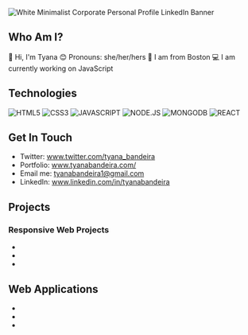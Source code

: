 ![White Minimalist Corporate Personal Profile LinkedIn Banner](https://user-images.githubusercontent.com/113194307/195203777-9f59b01f-5317-41c9-81ab-5235ae76a046.png)

## Who Am I?
👋 Hi, I'm Tyana
😊 Pronouns: she/her/hers
📍 I am from Boston
💻 I am currently working on JavaScript

## Technologies 
![HTML5](https://img.shields.io/badge/HTML5-f06529?style=for-the-badge&logo=HTML5&logoColor=white)
![CSS3](https://img.shields.io/badge/CSS3-E31B5F?style=for-the-badge&logo=CSS3&logoColor=white)
![JAVASCRIPT](https://img.shields.io/badge/JAVASCRIPT-F0DB4F?style=for-the-badge&logo=JAVASCRIPT&logoColor=white)
![NODE.JS](https://img.shields.io/badge/NODE.JS-68A063?style=for-the-badge&logo=NODE.JS&logoColor=white)
![MONGODB](https://img.shields.io/badge/MONGODB-E8E7D5?style=for-the-badge&logo=MONGODB&logoColor=white)
![REACT](https://img.shields.io/badge/REACT-61DBFB?style=for-the-badge&logo=REACT&logoColor=white)

## Get In Touch
- Twitter: www.twitter.com/tyana_bandeira
- Portfolio: www.tyanabandeira.com/
- Email me: tyanabandeira1@gmail.com
- LinkedIn: www.linkedin.com/in/tyanabandeira

## Projects
### Responsive Web Projects
-
-
-

## Web Applications
-
-
-

